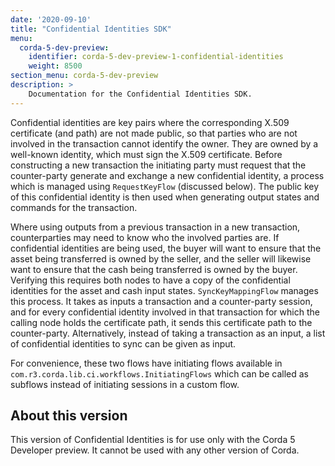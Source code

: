 ```yaml
---
date: '2020-09-10'
title: "Confidential Identities SDK"
menu:
  corda-5-dev-preview:
    identifier: corda-5-dev-preview-1-confidential-identities
    weight: 8500
section_menu: corda-5-dev-preview
description: >
    Documentation for the Confidential Identities SDK.
---
```



Confidential identities are key pairs where the corresponding X.509 certificate (and path) are not made public, so that parties who are not involved in the transaction cannot identify the owner. They are owned by a well-known identity, which must sign the X.509 certificate. Before constructing a new transaction the initiating party must request that the counter-party generate and exchange a new confidential identity, a process which is managed using `RequestKeyFlow` (discussed below). The public key of this confidential identity is then used when generating output states and commands for the transaction.

Where using outputs from a previous transaction in a new transaction, counterparties may need to know who the involved parties are. If confidential identities are being used, the buyer will want to ensure that the asset being transferred is owned by the seller, and the seller will likewise want to ensure that the cash being transferred is owned by the buyer. Verifying this requires both nodes to have a copy of the confidential identities for the asset and cash input states. `SyncKeyMappingFlow` manages this process. It takes as inputs a transaction and a counter-party session, and for every confidential identity involved in that transaction for which the calling node holds the certificate path, it sends this certificate path to the counter-party. Alternatively, instead of taking a transaction as an input, a list of confidential identities to sync can be given as input.

For convenience, these two flows have initiating flows available in `com.r3.corda.lib.ci.workflows.InitiatingFlows` which can be called as subflows instead of initiating sessions in a custom flow.

## About this version

This version of Confidential Identities is for use only with the Corda 5 Developer preview. It cannot be used with any other version of Corda.
